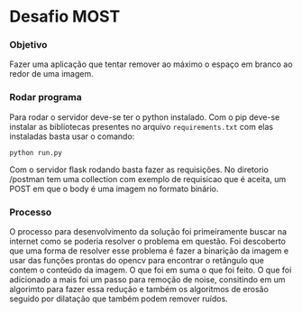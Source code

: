 # Desafio MOST

### Objetivo

Fazer uma aplicação que tentar remover ao máximo o espaço em branco ao redor de uma imagem.

### Rodar programa

Para rodar o servidor deve-se ter o python instalado. Com o pip deve-se instalar as bibliotecas presentes no arquivo `requirements.txt` com elas instaladas basta usar o comando:

``` 
python run.py
``` 

Com o servidor flask rodando basta fazer as requisições. No diretorio /postman tem uma collection com exemplo de requisicao que é aceita, um POST em que o body é uma imagem no formato binário.

### Processo

O processo para desenvolvimento da solução foi primeiramente buscar na internet como se poderia resolver o problema em questão. Foi descoberto que uma forma de resolver esse problema é fazer a binarição da imagem e usar das funções prontas do opencv para encontrar o retângulo que contem o conteúdo da imagem. O que foi em suma o que foi feito. O que foi adicionado a mais foi um passo para remoção de noise, consitindo em um algorimto para fazer essa redução e também os algoritmos de erosão seguido por dilatação que também podem remover ruídos.
